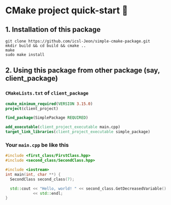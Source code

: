 # CMake project quick-start 🥷 

## 1. Installation of this package 
```shell
git clone https://github.com/icsl-Jeon/simple-cmake-package.git
mkdir build && cd build && cmake ..
make 
sudo make install
```

## 2. Using this package from other package (say, client_package)
### `CMakeLists.txt` of `client_package`
```cmake
cmake_minimum_required(VERSION 3.15.0)
project(client_project)

find_package(SimplePackage REQUIRED)

add_executable(client_project_executable main.cpp)
target_link_libraries(client_project_executable simple_package)

```

### Your `main.cpp` be like this
```cpp
#include <first_class/FirstClass.hpp>
#include <second_class/SecondClass.hpp>

#include <iostream>
int main(int, char **) {
  SecondClass second_class(7);

  std::cout << "Hello, world! " << second_class.GetDecreasedVariable()
            << std::endl;
}

```
